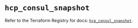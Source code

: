# `hcp_consul_snapshot`

Refer to the Terraform Registry for docs: [`hcp_consul_snapshot`](https://registry.terraform.io/providers/hashicorp/hcp/0.100.0/docs/resources/consul_snapshot).
